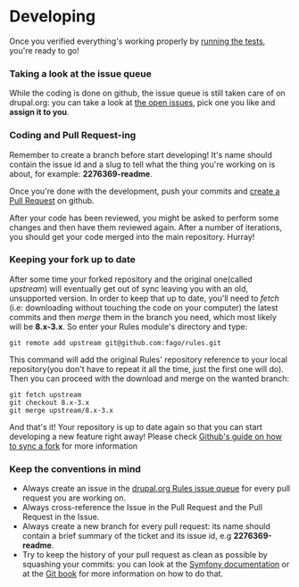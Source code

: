 # Developing

Once you verified everything's working properly by [running the tests](testing.md), you're ready to go!


### Taking a look at the issue queue

While the coding is done on github, the issue queue is still taken care of on drupal.org: you can take a look at [the open issues](https://www.drupal.org/project/issues/search/rules?assigned=&submitted=&project_issue_followers=&status[0]=Open&version[0]=8.x&issue_tags_op=%3D&issue_tags=&text=&&&&order=field_issue_priority&sort=desc
), pick one you like and **assign it to you**.

### Coding and Pull Request-ing

Remember to create a branch before start developing! It's name should contain the issue id and a slug to tell what the thing you're working on is about, for example: **2276369-readme**.

Once you're done with the development, push your commits and [create a Pull Request](https://help.github.com/articles/using-pull-requests#initiating-the-pull-request) on github.

After your code has been reviewed, you might be asked to perform some changes and then have them reviewed again. After a number of iterations, you should get your code merged into the main repository. Hurray!

### Keeping your fork up to date

After some time your forked repository and the original one(called *upstream*) will eventually get out of sync leaving you with an old, unsupported version. In order to keep that up to date, you'll need to *fetch* (i.e: downloading without touching the code on your computer) the latest commits and then *merge* them in the branch you need, which most likely will be **8.x-3.x**. So enter your Rules module's directory and type:

    git remote add upstream git@github.com:fago/rules.git


This command will add the original Rules' repository reference to your local repository(you don't have to repeat it all the time, just the first one will do).
Then you can proceed with the download and merge on the wanted branch:

    git fetch upstream
    git checkout 8.x-3.x
    git merge upstream/8.x-3.x

And that's it! Your repository is up to date again so that you can start developing a new feature right away! Please check [Github's guide on how to sync a fork](https://help.github.com/articles/syncing-a-fork) for more information

### Keep the conventions in mind

* Always create an issue in the [drupal.org Rules issue queue](http://drupal.org/project/issues/rules)
  for every pull request you are working on.
* Always cross-reference the Issue in the Pull Request and the Pull Request in
  the Issue.
* Always create a new branch for every pull request: its name should contain a
  brief summary of the ticket and its issue id, e.g **2276369-readme**.
* Try to keep the history of your pull request as clean as possible by squashing
  your commits: you can look at the [Symfony documentation](http://symfony.com/doc/current/cmf/contributing/commits.html)
  or at the [Git book](http://git-scm.com/book/en/Git-Tools-Rewriting-History#Changing-Multiple-Commit-Messages)
  for more information on how to do that.
